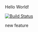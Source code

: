 Hello World!

[![Build Status](https://app.travis-ci.com/iilaydasahin/myDemoApp.svg?branch=main)](https://app.travis-ci.com/iilaydasahin/myDemoApp)

new feature